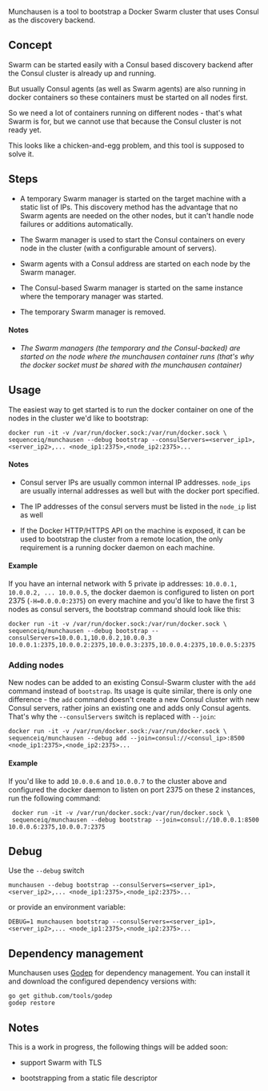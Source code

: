 Munchausen is a tool to bootstrap a Docker Swarm cluster that uses Consul as the discovery backend.

## Concept

Swarm can be started easily with a Consul based discovery backend after the Consul cluster is already up and running.

But usually Consul agents (as well as Swarm agents) are also running in docker containers so these containers must be started on all nodes first.

So we need a lot of containers running on different nodes - that's what Swarm is for, but we cannot use that because the Consul cluster is not ready yet.

This looks like a chicken-and-egg problem, and this tool is supposed to solve it.

## Steps
    
- A temporary Swarm manager is started on the target machine with a static list of IPs. This discovery method has the advantage that no Swarm agents are needed on the other nodes, but it can't handle node failures or additions automatically.

- The Swarm manager is used to start the Consul containers on every node in the cluster (with a configurable amount of servers).

- Swarm agents with a Consul address are started on each node by the Swarm manager.

- The Consul-based Swarm manager is started on the same instance where the temporary manager was started.

- The temporary Swarm manager is removed. 

#### Notes

- *The Swarm managers (the temporary and the Consul-backed) are started on the node where the munchausen container runs (that's why the docker socket must be shared with the munchausen container)*

## Usage

The easiest way to get started is to run the docker container on one of the nodes in the cluster we'd like to bootstrap:

 ```
 docker run -it -v /var/run/docker.sock:/var/run/docker.sock \
 sequenceiq/munchausen --debug bootstrap --consulServers=<server_ip1>,<server_ip2>,... <node_ip1:2375>,<node_ip2:2375>... 
 ```

#### Notes

 - Consul server IPs are usually common internal IP addresses. `node_ips` are usually internal addresses as well but with the docker port specified.

 - The IP addresses of the consul servers must be listed in the `node_ip` list as well

 - If the Docker HTTP/HTTPS API on the machine is exposed, it can be used to bootstrap the cluster from a remote location, the only requirement is a running docker daemon on each machine.

#### Example

If you have an internal network with 5 private ip addresses: `10.0.0.1, 10.0.0.2, ... 10.0.0.5`, the docker daemon is configured to listen on port 2375 (`-H=0.0.0.0:2375`) on every machine and you'd like to have the first 3 nodes as consul servers, the bootstrap command should look like this:

 ```
 docker run -it -v /var/run/docker.sock:/var/run/docker.sock \
 sequenceiq/munchausen --debug bootstrap --consulServers=10.0.0.1,10.0.0.2,10.0.0.3 10.0.0.1:2375,10.0.0.2:2375,10.0.0.3:2375,10.0.0.4:2375,10.0.0.5:2375
 ```

### Adding nodes

 New nodes can be added to an existing Consul-Swarm cluster with the `add` command instead of `bootstrap`. Its usage is quite similar, there is only one difference - the `add` command doesn't create a new Consul cluster with new Consul servers, rather joins an existing one and adds only Consul agents. That's why the `--consulServers` switch is replaced with `--join`:


 ```
 docker run -it -v /var/run/docker.sock:/var/run/docker.sock \
 sequenceiq/munchausen --debug add --join=consul://<consul_ip>:8500 <node_ip1:2375>,<node_ip2:2375>... 
 ```

#### Example

 If you'd like to add `10.0.0.6` and `10.0.0.7` to the cluster above and configured the docker daemon to listen on port 2375 on these 2 instances, run the following command:

```
 docker run -it -v /var/run/docker.sock:/var/run/docker.sock \
 sequenceiq/munchausen --debug bootstrap --join=consul://10.0.0.1:8500 10.0.0.6:2375,10.0.0.7:2375
 ```


## Debug

Use the `--debug` switch
```
munchausen --debug bootstrap --consulServers=<server_ip1>,<server_ip2>,... <node_ip1:2375>,<node_ip2:2375>... 
```

or provide an environment variable:
```
DEBUG=1 munchausen bootstrap --consulServers=<server_ip1>,<server_ip2>,... <node_ip1:2375>,<node_ip2:2375>... 
```

## Dependency management

Munchausen uses [Godep](https://github.com/tools/godep) for dependency management. You can install it and download the configured dependency versions with:
```
go get github.com/tools/godep
godep restore
```

## Notes

This is a work in progress, the following things will be added soon:

- support Swarm with TLS

- bootstrapping from a static file descriptor